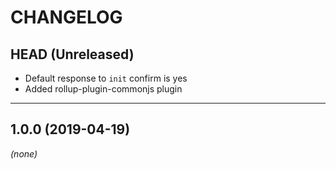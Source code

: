 CHANGELOG
=========

## HEAD (Unreleased)
* Default response to `init` confirm is yes
* Added rollup-plugin-commonjs plugin

--------------------

## 1.0.0 (2019-04-19)
_(none)_


